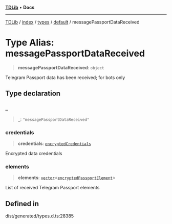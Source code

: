 [**TDLib**](../../../../../../README.md) • **Docs**

***

[TDLib](../../../../../../modules.md) / [index](../../../../../README.md) / [types](../../../README.md) / [default](../README.md) / messagePassportDataReceived

# Type Alias: messagePassportDataReceived

> **messagePassportDataReceived**: `object`

Telegram Passport data has been received; for bots only

## Type declaration

### \_

> **\_**: `"messagePassportDataReceived"`

### credentials

> **credentials**: [`encryptedCredentials`](encryptedCredentials-1.md)

Encrypted data credentials

### elements

> **elements**: [`vector`](vector.md)\<[`encryptedPassportElement`](encryptedPassportElement-1.md)\>

List of received Telegram Passport elements

## Defined in

dist/generated/types.d.ts:28385
